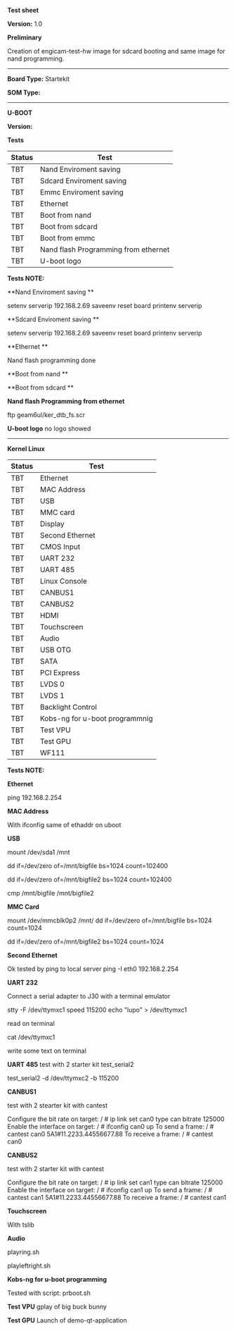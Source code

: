 **Test sheet**

**Version:** 1.0


**Preliminary**

Creation of engicam-test-hw image for sdcard booting and same image for nand programming.

--------------------------------------------------------------------------------------------------------

**Board Type:** Startekit

**SOM Type:**  

--------------------------------------------------------------------------------------------------------

**U-BOOT**

**Version:**

**Tests**

| Status  |  Test |
|---------|-------|
| TBT   |Nand Enviroment saving   |
| TBT   |Sdcard  Enviroment saving |
| TBT   |Emmc  Enviroment saving |
| TBT   |Ethernet  |
| TBT   |Boot from nand   |
| TBT   |Boot from sdcard  |
| TBT   |Boot from emmc  |
| TBT   |Nand flash Programming from ethernet   |
| TBT   |U-boot logo   |


**Tests NOTE:**

**Nand Enviroment saving  **

setenv serverip 192.168.2.69
saveenv
reset board
printenv  serverip

**Sdcard  Enviroment saving **

setenv serverip 192.168.2.69
saveenv
reset board
printenv  serverip

**Ethernet **

Nand flash programming done

**Boot from nand **

**Boot from sdcard **

**Nand flash Programming from ethernet**

ftp geam6ul/ker_dtb_fs.scr

**U-boot logo**
no logo showed

--------------------------------------------------------------------------------------------------------
**Kernel Linux**

| Status  |  Test |
|---------|-------|
|TBT |Ethernet|
|TBT |MAC Address|
|TBT |USB|
|TBT |MMC card|
|TBT |Display|
|TBT |Second Ethernet|
|TBT |CMOS Input|
|TBT |UART 232|
|TBT |UART 485|
|TBT |Linux Console|
|TBT |CANBUS1|
|TBT |CANBUS2|
|TBT |HDMI|
|TBT |Touchscreen|
|TBT |Audio|
|TBT |USB  OTG|
|TBT |SATA|
|TBT |PCI Express|
|TBT |LVDS 0|
|TBT |LVDS 1|
|TBT |Backlight Control|
|TBT |Kobs-ng for u-boot programmnig|
|TBT |Test VPU|
|TBT |Test GPU|
|TBT |WF111|

**Tests NOTE:**

**Ethernet**

ping 192.168.2.254

**MAC Address**

With ifconfig same of ethaddr on uboot

**USB**

mount /dev/sda1 /mnt

dd if=/dev/zero of=/mnt/bigfile bs=1024 count=102400

dd if=/dev/zero of=/mnt/bigfile2 bs=1024 count=102400

cmp /mnt/bigfile /mnt/bigfile2

**MMC Card**

 mount /dev/mmcblk0p2 /mnt/
dd if=/dev/zero of=/mnt/bigfile bs=1024 count=1024

dd if=/dev/zero of=/mnt/bigfile2 bs=1024 count=1024

**Second Ethernet**

Ok tested by ping to local server
ping -I eth0 192.168.2.254

**UART 232**

Connect a serial adapter to J30 with a terminal emulator

stty -F /dev/ttymxc1 speed 115200
echo "lupo" > /dev/ttymxc1

read on terminal

cat /dev/ttymxc1

write some text on terminal

**UART 485**
test with 2 starter kit test_serial2

test_serial2 -d /dev/ttymxc2 -b 115200


**CANBUS1**

test with 2 stearter kit with cantest

 Configure the bit rate on target:
/ # ip link set can0 type can bitrate 125000
 Enable the interface on target:
/ # ifconfig can0 up
 To send a frame:
/ # cantest can0 5A1#11.2233.44556677.88
 To receive a frame:
/ # cantest can0

**CANBUS2**

test with 2 starter kit with cantest

 Configure the bit rate on target:
/ # ip link set can1 type can bitrate 125000
 Enable the interface on target:
/ # ifconfig can1 up
 To send a frame:
/ # cantest can1 5A1#11.2233.44556677.88
 To receive a frame:
/ # cantest can1

**Touchscreen**

With tslib

**Audio**

playring.sh

playleftright.sh

**Kobs-ng for u-boot programming**

Tested with script: prboot.sh

**Test VPU**
gplay of big buck bunny

**Test GPU**
Launch of demo-qt-application
